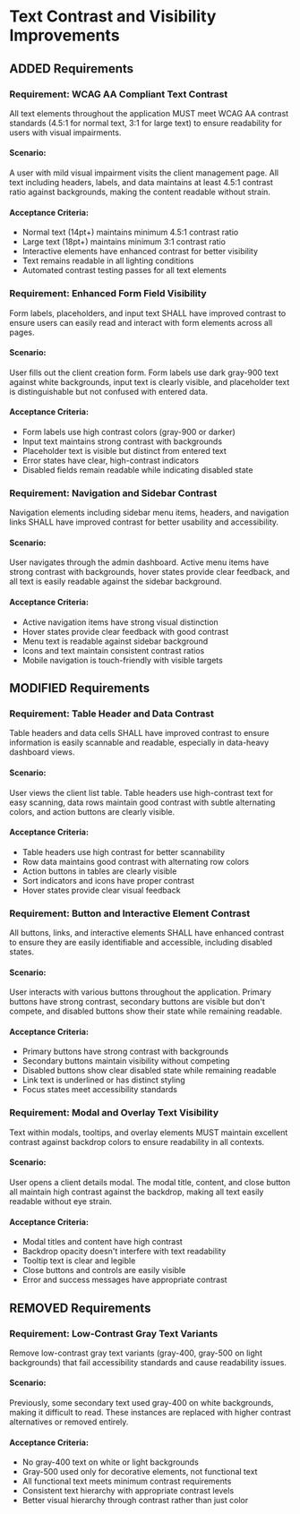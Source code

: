# Text Contrast and Visibility Improvements

## ADDED Requirements

### Requirement: WCAG AA Compliant Text Contrast
All text elements throughout the application MUST meet WCAG AA contrast standards (4.5:1 for normal text, 3:1 for large text) to ensure readability for users with visual impairments.

#### Scenario:
A user with mild visual impairment visits the client management page. All text including headers, labels, and data maintains at least 4.5:1 contrast ratio against backgrounds, making the content readable without strain.

#### Acceptance Criteria:
- Normal text (14pt+) maintains minimum 4.5:1 contrast ratio
- Large text (18pt+) maintains minimum 3:1 contrast ratio
- Interactive elements have enhanced contrast for better visibility
- Text remains readable in all lighting conditions
- Automated contrast testing passes for all text elements

### Requirement: Enhanced Form Field Visibility
Form labels, placeholders, and input text SHALL have improved contrast to ensure users can easily read and interact with form elements across all pages.

#### Scenario:
User fills out the client creation form. Form labels use dark gray-900 text against white backgrounds, input text is clearly visible, and placeholder text is distinguishable but not confused with entered data.

#### Acceptance Criteria:
- Form labels use high contrast colors (gray-900 or darker)
- Input text maintains strong contrast with backgrounds
- Placeholder text is visible but distinct from entered text
- Error states have clear, high-contrast indicators
- Disabled fields remain readable while indicating disabled state

### Requirement: Navigation and Sidebar Contrast
Navigation elements including sidebar menu items, headers, and navigation links SHALL have improved contrast for better usability and accessibility.

#### Scenario:
User navigates through the admin dashboard. Active menu items have strong contrast with backgrounds, hover states provide clear feedback, and all text is easily readable against the sidebar background.

#### Acceptance Criteria:
- Active navigation items have strong visual distinction
- Hover states provide clear feedback with good contrast
- Menu text is readable against sidebar background
- Icons and text maintain consistent contrast ratios
- Mobile navigation is touch-friendly with visible targets

## MODIFIED Requirements

### Requirement: Table Header and Data Contrast
Table headers and data cells SHALL have improved contrast to ensure information is easily scannable and readable, especially in data-heavy dashboard views.

#### Scenario:
User views the client list table. Table headers use high-contrast text for easy scanning, data rows maintain good contrast with subtle alternating colors, and action buttons are clearly visible.

#### Acceptance Criteria:
- Table headers use high contrast for better scannability
- Row data maintains good contrast with alternating row colors
- Action buttons in tables are clearly visible
- Sort indicators and icons have proper contrast
- Hover states provide clear visual feedback

### Requirement: Button and Interactive Element Contrast
All buttons, links, and interactive elements SHALL have enhanced contrast to ensure they are easily identifiable and accessible, including disabled states.

#### Scenario:
User interacts with various buttons throughout the application. Primary buttons have strong contrast, secondary buttons are visible but don't compete, and disabled buttons show their state while remaining readable.

#### Acceptance Criteria:
- Primary buttons have strong contrast with backgrounds
- Secondary buttons maintain visibility without competing
- Disabled buttons show clear disabled state while remaining readable
- Link text is underlined or has distinct styling
- Focus states meet accessibility standards

### Requirement: Modal and Overlay Text Visibility
Text within modals, tooltips, and overlay elements MUST maintain excellent contrast against backdrop colors to ensure readability in all contexts.

#### Scenario:
User opens a client details modal. The modal title, content, and close button all maintain high contrast against the backdrop, making all text easily readable without eye strain.

#### Acceptance Criteria:
- Modal titles and content have high contrast
- Backdrop opacity doesn't interfere with text readability
- Tooltip text is clear and legible
- Close buttons and controls are easily visible
- Error and success messages have appropriate contrast

## REMOVED Requirements

### Requirement: Low-Contrast Gray Text Variants
Remove low-contrast gray text variants (gray-400, gray-500 on light backgrounds) that fail accessibility standards and cause readability issues.

#### Scenario:
Previously, some secondary text used gray-400 on white backgrounds, making it difficult to read. These instances are replaced with higher contrast alternatives or removed entirely.

#### Acceptance Criteria:
- No gray-400 text on white or light backgrounds
- Gray-500 used only for decorative elements, not functional text
- All functional text meets minimum contrast requirements
- Consistent text hierarchy with appropriate contrast levels
- Better visual hierarchy through contrast rather than just color